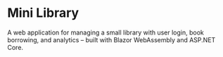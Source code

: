 # Mini Library
A web application for managing a small library with user login, book borrowing, and analytics – built with Blazor WebAssembly and ASP.NET Core.
